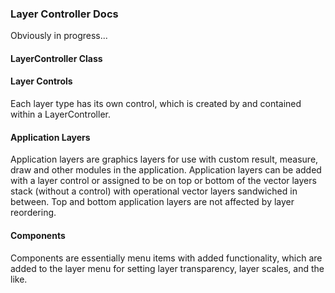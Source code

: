 ### Layer Controller Docs

Obviously in progress...

#### LayerController Class

#### Layer Controls

Each layer type has its own control, which is created by and contained within a LayerController.

#### Application Layers

Application layers are graphics layers for use with custom result, measure, draw and other modules in the application. Application layers can be added with a layer control or assigned to be on top or bottom of the vector layers stack (without a control) with operational vector layers sandwiched in between. Top and bottom application layers are not affected by layer reordering.

#### Components

Components are essentially menu items with added functionality, which are added to the layer menu for setting layer transparency, layer scales, and the like.

